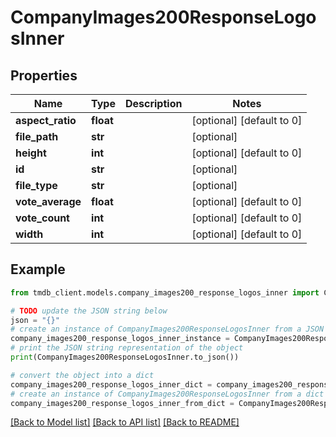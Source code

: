 # CompanyImages200ResponseLogosInner


## Properties

Name | Type | Description | Notes
------------ | ------------- | ------------- | -------------
**aspect_ratio** | **float** |  | [optional] [default to 0]
**file_path** | **str** |  | [optional] 
**height** | **int** |  | [optional] [default to 0]
**id** | **str** |  | [optional] 
**file_type** | **str** |  | [optional] 
**vote_average** | **float** |  | [optional] [default to 0]
**vote_count** | **int** |  | [optional] [default to 0]
**width** | **int** |  | [optional] [default to 0]

## Example

```python
from tmdb_client.models.company_images200_response_logos_inner import CompanyImages200ResponseLogosInner

# TODO update the JSON string below
json = "{}"
# create an instance of CompanyImages200ResponseLogosInner from a JSON string
company_images200_response_logos_inner_instance = CompanyImages200ResponseLogosInner.from_json(json)
# print the JSON string representation of the object
print(CompanyImages200ResponseLogosInner.to_json())

# convert the object into a dict
company_images200_response_logos_inner_dict = company_images200_response_logos_inner_instance.to_dict()
# create an instance of CompanyImages200ResponseLogosInner from a dict
company_images200_response_logos_inner_from_dict = CompanyImages200ResponseLogosInner.from_dict(company_images200_response_logos_inner_dict)
```
[[Back to Model list]](../README.md#documentation-for-models) [[Back to API list]](../README.md#documentation-for-api-endpoints) [[Back to README]](../README.md)


